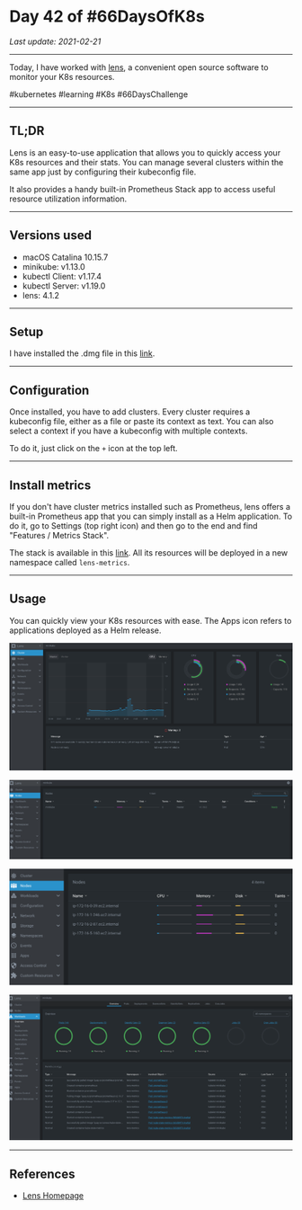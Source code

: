 # Day 42 of #66DaysOfK8s

_Last update: 2021-02-21_

---
Today, I have worked with [lens](https://k8slens.dev/), a convenient open source software to monitor your K8s resources.

#kubernetes #learning #K8s #66DaysChallenge

---

## TL;DR

Lens is an easy-to-use application that allows you to quickly access your K8s resources and their stats. You can manage several clusters within the same app just by configuring their kubeconfig file.

It also provides a handy built-in Prometheus Stack app to access useful resource utilization information.

---

## Versions used

* macOS Catalina 10.15.7
* minikube: v1.13.0
* kubectl Client: v1.17.4
* kubectl Server: v1.19.0
* lens: 4.1.2

---

## Setup

I have installed the .dmg file in this [link](https://github.com/lensapp/lens/releases/tag/v4.1.2).

---

## Configuration

Once installed, you have to add clusters. Every cluster requires a kubeconfig file, either as a file or paste its context as text. You can also select a context if you have a kubeconfig with multiple contexts.

To do it, just click on the ```+``` icon at the top left.

---

## Install metrics

If you don't have cluster metrics installed such as Prometheus, lens offers a built-in Prometheus app that you can simply install as a Helm application. To do it, go to Settings (top right icon) and then go to the end and find "Features / Metrics Stack".

The stack is available in this [link](https://github.com/lensapp/lens/tree/master/extensions/metrics-cluster-feature/resources). All its resources will be deployed in a new namespace called ```lens-metrics```.

---

## Usage

You can quickly view your K8s resources with ease. The Apps icon refers to applications deployed as a Helm release.

![Cluster](readme-images/a.png)

![Nodes (minikube)](readme-images/b.png)

![Nodes (multi)](readme-images/c.png)

![Workloads](readme-images/d.png)


---

## References

* [Lens Homepage](https://k8slens.dev/)